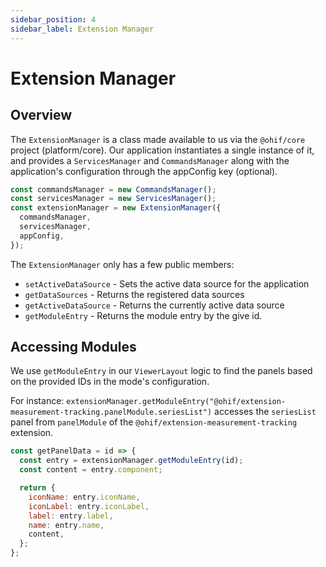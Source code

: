 ```yaml
---
sidebar_position: 4
sidebar_label: Extension Manager
---
```


# Extension Manager

## Overview

The `ExtensionManager` is a class made available to us via the `@ohif/core`
project (platform/core). Our application instantiates a single instance of it,
and provides a `ServicesManager` and `CommandsManager` along with the
application's configuration through the appConfig key (optional).

```js
const commandsManager = new CommandsManager();
const servicesManager = new ServicesManager();
const extensionManager = new ExtensionManager({
  commandsManager,
  servicesManager,
  appConfig,
});
```

The `ExtensionManager` only has a few public members:

- `setActiveDataSource` - Sets the active data source for the application
- `getDataSources` - Returns the registered data sources
- `getActiveDataSource` - Returns the currently active data source
- `getModuleEntry` - Returns the module entry by the give id.

## Accessing Modules

We use `getModuleEntry` in our `ViewerLayout` logic to find the panels based on
the provided IDs in the mode's configuration.

For instance:
`extensionManager.getModuleEntry("@ohif/extension-measurement-tracking.panelModule.seriesList")`
accesses the `seriesList` panel from `panelModule` of the
`@ohif/extension-measurement-tracking` extension.

```js
const getPanelData = id => {
  const entry = extensionManager.getModuleEntry(id);
  const content = entry.component;

  return {
    iconName: entry.iconName,
    iconLabel: entry.iconLabel,
    label: entry.label,
    name: entry.name,
    content,
  };
};
```
